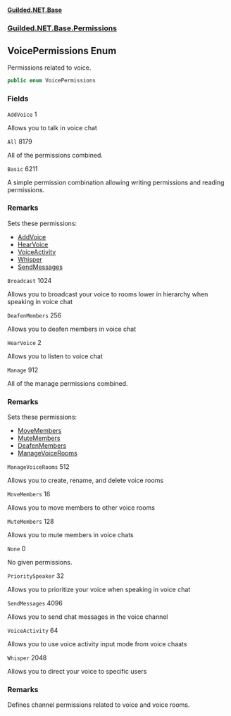 
#### [Guilded.NET.Base](Guilded_NET_Base 'Guilded.NET.Base')
### [Guilded.NET.Base.Permissions](Guilded_NET_Base#Guilded_NET_Base_Permissions 'Guilded.NET.Base.Permissions')
## VoicePermissions Enum

Permissions related to voice.
```csharp
public enum VoicePermissions
```
### Fields

<a name='Guilded_NET_Base_Permissions_VoicePermissions_AddVoice'></a>
`AddVoice` 1

Allows you to talk in voice chat

<a name='Guilded_NET_Base_Permissions_VoicePermissions_All'></a>
`All` 8179

All of the permissions combined.

<a name='Guilded_NET_Base_Permissions_VoicePermissions_Basic'></a>
`Basic` 6211

A simple permission combination allowing writing permissions and reading permissions.

### Remarks
  
Sets these permissions:  
- [AddVoice](VoicePermissions#Guilded_NET_Base_Permissions_VoicePermissions_AddVoice 'Guilded.NET.Base.Permissions.VoicePermissions.AddVoice')  
- [HearVoice](VoicePermissions#Guilded_NET_Base_Permissions_VoicePermissions_HearVoice 'Guilded.NET.Base.Permissions.VoicePermissions.HearVoice')  
- [VoiceActivity](VoicePermissions#Guilded_NET_Base_Permissions_VoicePermissions_VoiceActivity 'Guilded.NET.Base.Permissions.VoicePermissions.VoiceActivity')  
- [Whisper](VoicePermissions#Guilded_NET_Base_Permissions_VoicePermissions_Whisper 'Guilded.NET.Base.Permissions.VoicePermissions.Whisper')  
- [SendMessages](VoicePermissions#Guilded_NET_Base_Permissions_VoicePermissions_SendMessages 'Guilded.NET.Base.Permissions.VoicePermissions.SendMessages')

<a name='Guilded_NET_Base_Permissions_VoicePermissions_Broadcast'></a>
`Broadcast` 1024

Allows you to broadcast your voice to rooms lower in hierarchy when speaking in voice chat

<a name='Guilded_NET_Base_Permissions_VoicePermissions_DeafenMembers'></a>
`DeafenMembers` 256

Allows you to deafen members in voice chat

<a name='Guilded_NET_Base_Permissions_VoicePermissions_HearVoice'></a>
`HearVoice` 2

Allows you to listen to voice chat

<a name='Guilded_NET_Base_Permissions_VoicePermissions_Manage'></a>
`Manage` 912

All of the manage permissions combined.

### Remarks
  
Sets these permissions:  
- [MoveMembers](VoicePermissions#Guilded_NET_Base_Permissions_VoicePermissions_MoveMembers 'Guilded.NET.Base.Permissions.VoicePermissions.MoveMembers')  
- [MuteMembers](VoicePermissions#Guilded_NET_Base_Permissions_VoicePermissions_MuteMembers 'Guilded.NET.Base.Permissions.VoicePermissions.MuteMembers')  
- [DeafenMembers](VoicePermissions#Guilded_NET_Base_Permissions_VoicePermissions_DeafenMembers 'Guilded.NET.Base.Permissions.VoicePermissions.DeafenMembers')  
- [ManageVoiceRooms](VoicePermissions#Guilded_NET_Base_Permissions_VoicePermissions_ManageVoiceRooms 'Guilded.NET.Base.Permissions.VoicePermissions.ManageVoiceRooms')

<a name='Guilded_NET_Base_Permissions_VoicePermissions_ManageVoiceRooms'></a>
`ManageVoiceRooms` 512

Allows you to create, rename, and delete voice rooms

<a name='Guilded_NET_Base_Permissions_VoicePermissions_MoveMembers'></a>
`MoveMembers` 16

Allows you to move members to other voice rooms

<a name='Guilded_NET_Base_Permissions_VoicePermissions_MuteMembers'></a>
`MuteMembers` 128

Allows you to mute members in voice chats

<a name='Guilded_NET_Base_Permissions_VoicePermissions_None'></a>
`None` 0

No given permissions.

<a name='Guilded_NET_Base_Permissions_VoicePermissions_PrioritySpeaker'></a>
`PrioritySpeaker` 32

Allows you to prioritize your voice when speaking in voice chat

<a name='Guilded_NET_Base_Permissions_VoicePermissions_SendMessages'></a>
`SendMessages` 4096

Allows you to send chat messages in the voice channel

<a name='Guilded_NET_Base_Permissions_VoicePermissions_VoiceActivity'></a>
`VoiceActivity` 64

Allows you to use voice activity input mode from voice chaats

<a name='Guilded_NET_Base_Permissions_VoicePermissions_Whisper'></a>
`Whisper` 2048

Allows you to direct your voice to specific users

### Remarks
  
Defines channel permissions related to voice and voice rooms.